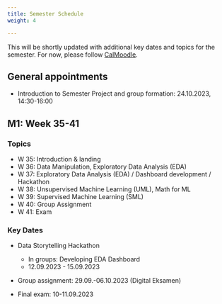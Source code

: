 ```yaml
---
title: Semester Schedule
weight: 4

---
```


This will be shortly updated with additional key dates and topics for the semester. For now, please follow [CalMoodle](https://www.moodle.aau.dk/local/planning/calendar.php?fid=1710).



## General appointments

* Introduction to Semester Project and group formation: 24.10.2023, 14:30-16:00


## M1: Week 35-41

### Topics

* W 35: Introduction & landing
* W 36: Data Manipulation, Exploratory Data Analysis (EDA)
* W 37: Exploratory Data Analysis (EDA) / Dashboard development / Hackathon
* W 38: Unsupervised Machine Learning (UML), Math for ML
* W 39: Supervised Machine Learning (SML)
* W 40: Group Assignment
* W 41: Exam

   
### Key Dates

* Data Storytelling Hackathon
   * In groups: Developing EDA Dashboard
   * 12.09.2023 - 15.09.2023

* Group assignment: 29.09.-06.10.2023 (Digital Eksamen)
* Final exam: 10-11.09.2023
  

<!-- ## M2: Week 40-44

### Topics

* W 41: Introduction to Network Analysis (NW)
* W 42: Autumn break 🎉🍁
* W 43: NW applications, Introduction to Natural-Language-Processing (NLP)
* W 44: Advanced applications in Network and Text Analysis / Module Assignment group work
* W 45: Exam
   
### Key Dates

* Group assignment: 31.10.-04.11.2022 (Digital Eksamen)
* Final exam: 9-10.11.2022
  
## M3 / Semester-Project: Week 45-48

### Topics

* W 41: Kick-off M3 course and semester project (12.10.2022, 10:30-12:00)
* W 44: Strategy and Business Modelling Workshop
* W 45: Project Management Workshop

### Key Dates

* Semester Project Submission: ~ 21/12.
* Exam: ~ 3-4 Week in January -->
